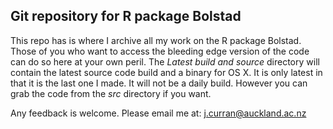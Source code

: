 ## Git repository for R package Bolstad 

This repo has is where I archive all my work on the R package Bolstad. Those of you who want to access the bleeding edge version of the code can do so here at your own peril. The *Latest build and source* directory will contain the latest source code build and a binary for OS X. It is only latest in that it is the last one I made. It will not be a daily build. However you can grab the code from the *src* directory if you want.

Any feedback is welcome. Please email me at: j.curran@auckland.ac.nz
